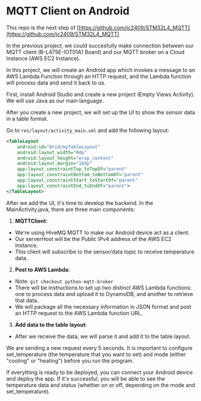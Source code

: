 # MQTT Client on Android

This repo is the next step of [https://github.com/jc2409/STM32L4_MQTT](https://github.com/jc2409/STM32L4_MQTT)

In the previous project, we could succesfully make connection between our MQTT client (B-L475E-IOT01A1 Board) and our MQTT broker on a Cloud Instance (AWS EC2 Instance).

In this project, we will create an Android app which invokes a message to an AWS Lambda Function through an HTTP request, and the Lambda function will process data and send it back to us.

First, install Android Studio and create a new project (Empty Views Activity). We will use Java as our main language.

After you create a new project, we will set up the UI to show the sensor data in a table format.

Go to `res/layout/activity_main.xml` and add the following layout:

```xml
<TableLayout
    android:id="@+id/myTableLayout"
    android:layout_width="0dp"
    android:layout_height="wrap_content"
    android:layout_margin="16dp"
    app:layout_constraintTop_toTopOf="parent"
    app:layout_constraintBottom_toBottomOf="parent"
    app:layout_constraintStart_toStartOf="parent"
    app:layout_constraintEnd_toEndOf="parent">
</TableLayout>
```

After we add the UI, it's time to develop the backend. In the MainActivity.java, there are three main components:

1. **MQTTClient**:

- We're using HiveMQ MQTT to make our Android device act as a client.
- Our serverHost will be the Public IPv4 address of the AWS EC2 Instance.
- This client will subscribe to the sensor/data topic to receive temperature data.

2. **Post to AWS Lambda**:

- Note: `git checkout python-mqtt-broker`
- There will be instructions to set up two distinct AWS Lambda functions: one to process data and upload it to DynamoDB, and another to retrieve that data.
- We will package all the necessary information in JSON format and post an HTTP request to the AWS Lambda function URL.

3. **Add data to the table layout**:

- After we receive the data, we will parse it and add it to the table layout.

We are sending a new request every 5 seconds. It is important to configure set_temperature (the temperature that you want to set) and mode (either "cooling" or "heating") before you run the program.

If everything is ready to be deployed, you can connect your Android device and deploy the app. If it's successful, you will be able to see the temperature data and status (whether on or off, depending on the mode and set_temperature).